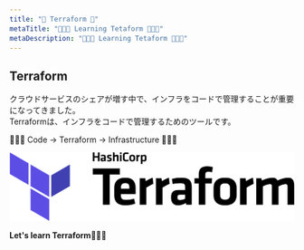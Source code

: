 ```yaml
---
title: "🤖 Terraform 🤖"
metaTitle: "🤖🤖🤖 Learning Tetaform 🤖🤖🤖"
metaDescription: "🤖🤖🤖 Learning Tetaform 🤖🤖🤖"
---
```


## Terraform

クラウドサービスのシェアが増す中で、インフラをコードで管理することが重要になってきました。  
Terraformは、インフラをコードで管理するためのツールです。  

🤖🤖🤖 Code -> Terraform -> Infrastructure 🤖🤖🤖

![Terraform](./img/terraform.png)  

**Let's learn Terraform**🤖🤖🤖  
